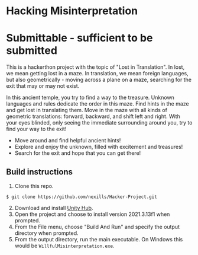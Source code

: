 # Hacking Misinterpretation
# Submittable - sufficient to be submitted

This is a hackerthon project with the topic of "Lost in Translation". In lost, we mean getting lost in a maze. In translation, we mean foreign languages, but also geometrically - moving across a plane on a maze, searching for the exit that may or may not exist.

In this ancient temple, you try to find a way to the treasure. Unknown languages and rules dedicate the order in this maze. Find hints in the maze and get lost in translating them. Move in the maze with all kinds of geometric translations: forward, backward, and shift left and right. With your eyes blinded, only seeing the immediate surrounding around you, try to find your way to the exit!
- Move around and find helpful ancient hints!
- Explore and enjoy the unknown, filled with excitement and treasures!
- Search for the exit and hope that you can get there!


## Build instructions
1. Clone this repo.
```
$ git clone https://github.com/nexills/Hacker-Project.git
```
2. Download and install [Unity Hub](https://unity.com/).
3. Open the project and choose to install version 2021.3.13f1 when prompted.
4. From the File menu, choose "Build And Run" and specify the output directory when prompted.
5. From the output directory, run the main executable. On Windows this would be `WillfulMisinterpretation.exe`.
